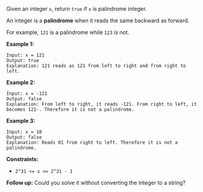 Given an integer `x`, return `true` if `x` is palindrome integer.

An integer is a **palindrome** when it reads the same backward as forward.

For example, `121` is a palindrome while `123` is not.

**Example 1:**

~~~~
Input: x = 121
Output: true
Explanation: 121 reads as 121 from left to right and from right to left.
~~~~

**Example 2:**

~~~~
Input: x = -121
Output: false
Explanation: From left to right, it reads -121. From right to left, it becomes 121-. Therefore it is not a palindrome.
~~~~

**Example 3:**

~~~~
Input: x = 10
Output: false
Explanation: Reads 01 from right to left. Therefore it is not a palindrome.
~~~~

**Constraints:**

- `2^31 <= x <= 2^31 - 1`

**Follow up:** Could you solve it without converting the integer to a string?